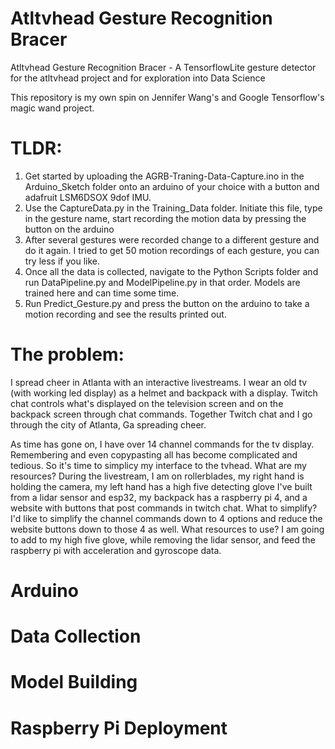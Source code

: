 # Atltvhead Gesture Recognition Bracer
 Atltvhead Gesture Recognition Bracer - A TensorflowLite gesture detector for the atltvhead project and for exploration into Data Science

This repository is my own spin on Jennifer Wang's and Google Tensorflow's magic wand project. 

# TLDR:
1) Get started by uploading the AGRB-Traning-Data-Capture.ino in the Arduino_Sketch folder onto an arduino of your choice with a button and adafruit LSM6DSOX 9dof IMU. 
2) Use the CaptureData.py in the Training_Data folder. Initiate this file, type in the gesture name, start recording the motion data by pressing the button on the arduino
3) After several gestures were recorded change to a different gesture and do it again. I tried to get 50 motion recordings of each gesture, you can try less if you like. 
4) Once all the data is collected, navigate to the Python Scripts folder and run DataPipeline.py and ModelPipeline.py in that order. Models are trained here and can time some time. 
5) Run Predict_Gesture.py and press the button on the arduino to take a motion recording and see the results printed out. 

# The problem:
I spread cheer in Atlanta with an interactive livestreams. I wear an old tv (with working led display) as a helmet and backpack with a display. Twitch chat controls what's displayed on the television screen and on the backpack screen through chat commands. Together Twitch chat and I go through the city of Atlanta, Ga spreading cheer. 

As time has gone on, I have over 14 channel commands for the tv display. Remembering and even copypasting all has become complicated and tedious. So it's time to simplicy my interface to the tvhead.
 What are my resources? 
During the livestream, I am on rollerblades, my right hand is holding the camera, my left hand has a high five detecting glove I've built from a lidar sensor and esp32, my backpack has a raspberry pi 4, and a website with buttons that post commands in twitch chat. 
 What to simplify?
I'd like to simplify the channel commands down to 4 options and reduce the website buttons down to those 4 as well. 
 What resources to use?
I am going to add to my high five glove, while removing the lidar sensor, and feed the raspberry pi with acceleration and gyroscope data. 


# Arduino
# Data Collection
# Model Building
# Raspberry Pi Deployment